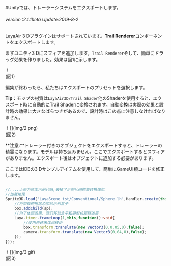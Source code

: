 #Unityでは、トレーラーシステムをエクスポートします。

###### *version :2.1.1beta   Update:2019-8-2*

LayaAir 3 Dプラグインはサポートされています。**Trail Renderer**コンポーネントをエクスポートします。

まずユニティ3 Dにスフィアを追加します。`Trail Renderer`そして、簡単にドラッグ効果を作りました。効果は図1に示します。

！[](img/1.png)<br/>(図1)

編集が終わったら、私たちはエクスポートのプリセットを選択します。

**Tip**：モップの材質は`LayaAir3D/Trail Shader`他のShaderを使用すると、エクスポート時に自動的にTrail Shaderに変換されます。自動変換は実際の効果と設計時の効果に大きなばらつきがあるので、設計時はこの点に注意しなければなりません。

！[](img/2 png)<br/>(図2)

**注意:**トレーラー付きのオブジェクトをエクスポートすると、トレーラーの精霊になります。モデルは持ち込みません。ここでエクスポートするとスフィアがありません。エクスポート後はオブジェクトに追加する必要があります。

ここではIDEの3 Dサンプルアイテムを使用して、簡単にGameUI類コードを修正します。


```typescript

//....上面为原本示例代码,去掉了示例代码的旋转摄像机
//加载拖尾
Sprite3D.load('LayaScene_tst/Conventional/Sphere.lh',Handler.create(this,function(sp:Sprite3D):void{
    //将加载的拖尾添加给示例盒子
    box.addChild(sp);
    //为了体现效果，我们移动盒子和摄影机观察效果
    Laya.timer.frameLoop(1,this,function():void{
        //使用差速来体现移动
        box.transform.translate(new Vector3(0,0.05,0),false);
        camera.transform.translate(new Vector3(0,04,0),false);
    });
}));
```


！[](img/3 gif)<br/>(図3)


